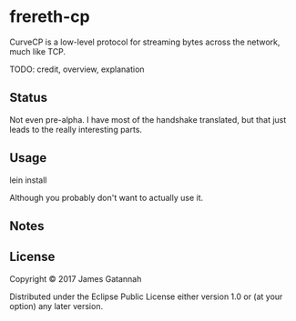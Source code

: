 # frereth-cp

CurveCP is a low-level protocol for streaming bytes across
the network, much like TCP.

TODO: credit, overview, explanation

## Status

Not even pre-alpha. I have most of the handshake translated,
but that just leads to the really interesting parts.

## Usage

lein install

Although you probably don't want to actually use it.

## Notes

## License

Copyright © 2017 James Gatannah

Distributed under the Eclipse Public License either version 1.0 or (at
your option) any later version.
